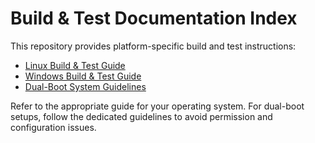 
# Build & Test Documentation Index

This repository provides platform-specific build and test instructions:

- [Linux Build & Test Guide](BUILD_AND_TEST_LINUX.md)
- [Windows Build & Test Guide](BUILD_AND_TEST_WINDOWS.md)
- [Dual-Boot System Guidelines](DUAL_BOOT_GUIDELINES.md)

Refer to the appropriate guide for your operating system. For dual-boot setups, follow the dedicated guidelines to avoid permission and configuration issues.

